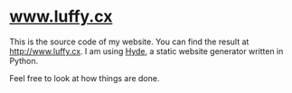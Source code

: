 www.luffy.cx
============

This is the source code of my website. You can find the result at
<http://www.luffy.cx>. I am using [Hyde][hyde], a static website
generator written in Python.

Feel free to look at how things are done.

[hyde]: http://ringce.com/hyde
